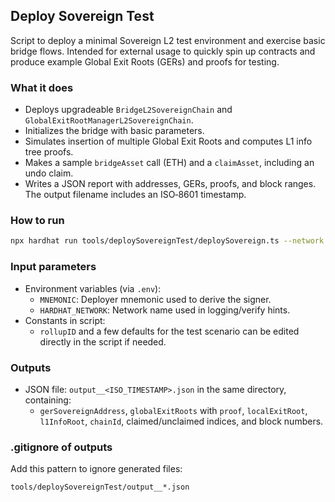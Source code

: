 ## Deploy Sovereign Test

Script to deploy a minimal Sovereign L2 test environment and exercise basic bridge flows. Intended for external usage to quickly spin up contracts and produce example Global Exit Roots (GERs) and proofs for testing.

### What it does
- Deploys upgradeable `BridgeL2SovereignChain` and `GlobalExitRootManagerL2SovereignChain`.
- Initializes the bridge with basic parameters.
- Simulates insertion of multiple Global Exit Roots and computes L1 info tree proofs.
- Makes a sample `bridgeAsset` call (ETH) and a `claimAsset`, including an undo claim.
- Writes a JSON report with addresses, GERs, proofs, and block ranges. The output filename includes an ISO‑8601 timestamp.

### How to run
```bash
npx hardhat run tools/deploySovereignTest/deploySovereign.ts --network <networkName>
```

### Input parameters
- Environment variables (via `.env`):
  - `MNEMONIC`: Deployer mnemonic used to derive the signer.
  - `HARDHAT_NETWORK`: Network name used in logging/verify hints.
- Constants in script:
  - `rollupID` and a few defaults for the test scenario can be edited directly in the script if needed.

### Outputs
- JSON file: `output__<ISO_TIMESTAMP>.json` in the same directory, containing:
  - `gerSovereignAddress`, `globalExitRoots` with `proof`, `localExitRoot`, `l1InfoRoot`, `chainId`, claimed/unclaimed indices, and block numbers.

### .gitignore of outputs
Add this pattern to ignore generated files:

```
tools/deploySovereignTest/output__*.json
```


